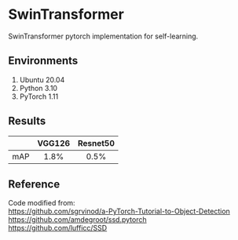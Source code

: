 # SwinTransformer
SwinTransformer pytorch implementation for self-learning.   
## Environments
1. Ubuntu 20.04
2. Python 3.10
3. PyTorch 1.11
## Results
|    | VGG126 | Resnet50 |
|:-:|:-:|:-:|
|mAP | 1.8%   |     0.5% |
## Reference
Code modified from:  
https://github.com/sgrvinod/a-PyTorch-Tutorial-to-Object-Detection  
https://github.com/amdegroot/ssd.pytorch  
https://github.com/lufficc/SSD
